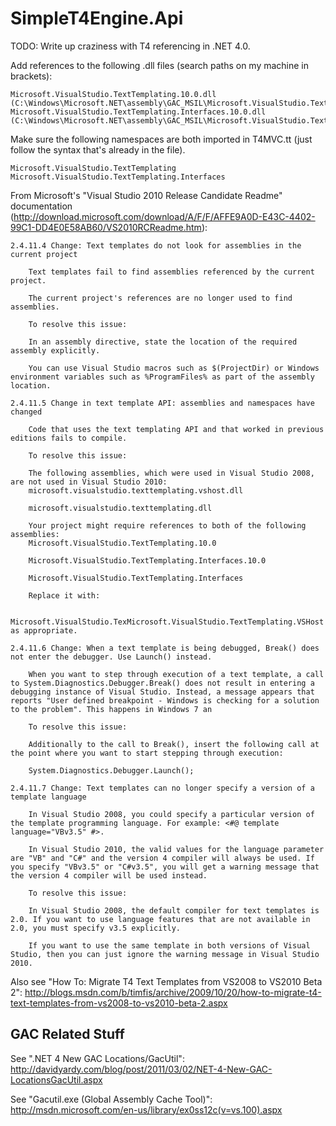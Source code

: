 ﻿
# SimpleT4Engine.Api

TODO: Write up craziness with T4 referencing in .NET 4.0.

Add references to the following .dll files (search paths on my machine in brackets):  

	Microsoft.VisualStudio.TextTemplating.10.0.dll (C:\Windows\Microsoft.NET\assembly\GAC_MSIL\Microsoft.VisualStudio.TextTemplating.10.0\v4.0_10.0.0.0__b03f5f7f11d50a3a\Microsoft.VisualStudio.10.0.dll)  
	Microsoft.VisualStudio.TextTemplating.Interfaces.10.0.dll (C:\Windows\Microsoft.NET\assembly\GAC_MSIL\Microsoft.VisualStudio.TextTemplating.Interfaces.10.0\v4.0_10.0.0.0__b03f5f7f11d50a3a\Microsoft.VisualStudio.TextTemplating.Interfaces.10.0.dll)  

Make sure the following namespaces are both imported in T4MVC.tt (just follow the syntax that's already in the file).  

	Microsoft.VisualStudio.TextTemplating  
	Microsoft.VisualStudio.TextTemplating.Interfaces  

From Microsoft's "Visual Studio 2010 Release Candidate Readme" documentation (http://download.microsoft.com/download/A/F/F/AFFE9A0D-E43C-4402-99C1-DD4E0E58AB60/VS2010RCReadme.htm):  

	2.4.11.4 Change: Text templates do not look for assemblies in the current project

		Text templates fail to find assemblies referenced by the current project.

		The current project's references are no longer used to find assemblies.

		To resolve this issue:

		In an assembly directive, state the location of the required assembly explicitly.

		You can use Visual Studio macros such as $(ProjectDir) or Windows environment variables such as %ProgramFiles% as part of the assembly location.

	2.4.11.5 Change in text template API: assemblies and namespaces have changed

		Code that uses the text templating API and that worked in previous editions fails to compile.

		To resolve this issue:

		The following assemblies, which were used in Visual Studio 2008, are not used in Visual Studio 2010:
		microsoft.visualstudio.texttemplating.vshost.dll

		microsoft.visualstudio.texttemplating.dll

		Your project might require references to both of the following assemblies:
		Microsoft.VisualStudio.TextTemplating.10.0

		Microsoft.VisualStudio.TextTemplating.Interfaces.10.0

		Microsoft.VisualStudio.TextTemplating.Interfaces

		Replace it with:

		Microsoft.VisualStudio.TexMicrosoft.VisualStudio.TextTemplating.VSHost as appropriate.

	2.4.11.6 Change: When a text template is being debugged, Break() does not enter the debugger. Use Launch() instead.

		When you want to step through execution of a text template, a call to System.Diagnostics.Debugger.Break() does not result in entering a debugging instance of Visual Studio. Instead, a message appears that reports "User defined breakpoint - Windows is checking for a solution to the problem". This happens in Windows 7 an

		To resolve this issue:

		Additionally to the call to Break(), insert the following call at the point where you want to start stepping through execution:

		System.Diagnostics.Debugger.Launch();

	2.4.11.7 Change: Text templates can no longer specify a version of a template language

		In Visual Studio 2008, you could specify a particular version of the template programming language. For example: <#@ template language="VBv3.5" #>.

		In Visual Studio 2010, the valid values for the language parameter are "VB" and "C#" and the version 4 compiler will always be used. If you specify "VBv3.5" or "C#v3.5", you will get a warning message that the version 4 compiler will be used instead.

		To resolve this issue:

		In Visual Studio 2008, the default compiler for text templates is 2.0. If you want to use language features that are not available in 2.0, you must specify v3.5 explicitly.

		If you want to use the same template in both versions of Visual Studio, then you can just ignore the warning message in Visual Studio 2010.

Also see "How To: Migrate T4 Text Templates from VS2008 to VS2010 Beta 2":
http://blogs.msdn.com/b/timfis/archive/2009/10/20/how-to-migrate-t4-text-templates-from-vs2008-to-vs2010-beta-2.aspx

## GAC Related Stuff
See ".NET 4 New GAC Locations/GacUtil":
http://davidyardy.com/blog/post/2011/03/02/NET-4-New-GAC-LocationsGacUtil.aspx

See "Gacutil.exe (Global Assembly Cache Tool)":
http://msdn.microsoft.com/en-us/library/ex0ss12c(v=vs.100).aspx
